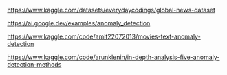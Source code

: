 https://www.kaggle.com/datasets/everydaycodings/global-news-dataset

https://ai.google.dev/examples/anomaly_detection

https://www.kaggle.com/code/amit22072013/movies-text-anomaly-detection

https://www.kaggle.com/code/arunklenin/in-depth-analysis-five-anomaly-detection-methods
